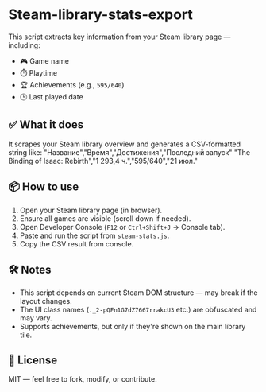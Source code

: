 # Steam-library-stats-export
This script extracts key information from your Steam library page — including:

- 🎮 Game name  
- ⏱️ Playtime  
- 🏆 Achievements (e.g., `595/640`)  
- 🕒 Last played date  

## ✅ What it does

It scrapes your Steam library overview and generates a CSV-formatted string like:
"Название","Время","Достижения","Последний запуск"
"The Binding of Isaac: Rebirth","1 293,4 ч.","595/640","21 июл."


## 📦 How to use

1. Open your Steam library page (in browser).
2. Ensure all games are visible (scroll down if needed).
3. Open Developer Console (`F12` or `Ctrl+Shift+J` → Console tab).
4. Paste and run the script from `steam-stats.js`.
5. Copy the CSV result from console.

## 🛠️ Notes

- This script depends on current Steam DOM structure — may break if the layout changes.
- The UI class names (`._2-pQFn1G7dZ7667rrakcU3` etc.) are obfuscated and may vary.
- Supports achievements, but only if they're shown on the main library tile.

## 📃 License

MIT — feel free to fork, modify, or contribute.

